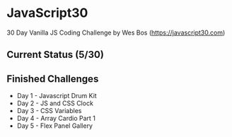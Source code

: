 # JavaScript30
30 Day Vanilla JS Coding Challenge by Wes Bos (https://javascript30.com)

## Current Status (5/30)
## Finished Challenges
* Day 1 - Javascript Drum Kit
* Day 2 - JS and CSS Clock
* Day 3 - CSS Variables
* Day 4 - Array Cardio Part 1
* Day 5 - Flex Panel Gallery
